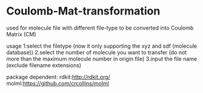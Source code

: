 # Coulomb-Mat-transformation
used for molecule file with different file-type to be converted into Coulomb Matrix (CM)

usage
1:select the filetype (now it only supporting the xyz and sdf (molecule database))
2.select the number of molecule you want to transfer (do not more than the maximum molecule number in origin file)
3.input the file name (exclude filename extensions)

package dependent:
rdkit:http://rdkit.org/
molml:https://github.com/crcollins/molml
